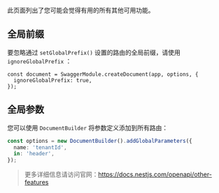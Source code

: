 此页面列出了您可能会觉得有用的所有其他可用功能。



## 全局前缀

要忽略通过 `setGlobalPrefix()` 设置的路由的全局前缀，请使用 `ignoreGlobalPrefix` ：

```\typescript
const document = SwaggerModule.createDocument(app, options, {
  ignoreGlobalPrefix: true,
});
```



## 全局参数

您可以使用 `DocumentBuilder` 将参数定义添加到所有路由：

```typescript
const options = new DocumentBuilder().addGlobalParameters({
  name: 'tenantId',
  in: 'header',
});
```



> 更多详细信息请访问官网：https://docs.nestjs.com/openapi/other-features